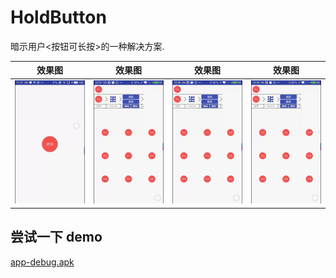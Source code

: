# HoldButton
暗示用户<按钮可长按>的一种解决方案.

|效果图|效果图|效果图|效果图|
|:---:|:---:|:---:|:---:|
| ![效果图](./README/demo.gif) |![效果图](./README/demo1.gif)|![效果图](./README/demo2.gif)|![效果图](./README/demo3.gif)|

## 尝试一下 demo

[app-debug.apk](https://github.com/LinXueyuanStdio/HoldButton/blob/master/README/app-debug.apk?raw=true)
